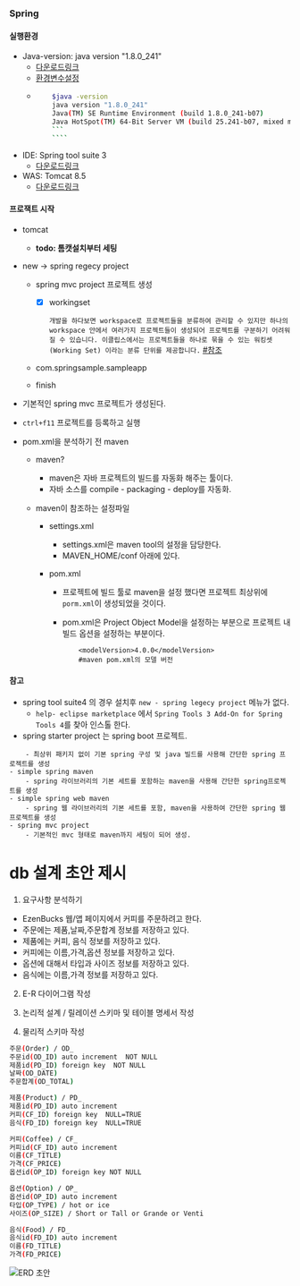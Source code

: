### Spring

#### 실행환경

- Java-version: java version "1.8.0_241"
  - [다운로드링크](https://www.oracle.com/java/technologies/javase-jdk8-downloads.html)
  - [환경변수설정](https://macchiato.tistory.com/9)
  - `````bash
        $java -version
        java version "1.8.0_241"
        Java(TM) SE Runtime Environment (build 1.8.0_241-b07)
        Java HotSpot(TM) 64-Bit Server VM (build 25.241-b07, mixed mode)
        ```
        ````
    `````
- IDE: Spring tool suite 3
  - [다운로드링크](https://github.com/spring-projects/toolsuite-distribution/wiki/Spring-Tool-Suite-3)
- WAS: Tomcat 8.5
  - [다운로드링크](http://mirror.apache-kr.org/tomcat/tomcat-8/v8.5.53/bin/apache-tomcat-8.5.53-windows-x64.zip)

#### 프로잭트 시작

- tomcat

  - **todo: 톰캣설치부터 세팅**

- new -> spring regecy project

  - spring mvc project 프로젝트 생성

    - [x] workingset

      `개발을 하다보면 workspace로 프로젝트들을 분류하여 관리할 수 있지만 하나의 workspace 안에서 여러가지 프로젝트들이 생성되어 프로젝트를 구분하기 어려워 질 수 있습니다. 이클립스에서는 프로젝트들을 하나로 묶을 수 있는 워킹셋(Working Set) 이라는 분류 단위를 제공합니다.`
      [#참조](https://dololak.tistory.com/451)

  - com.springsample.sampleapp
  - finish

- 기본적인 spring mvc 프로젝트가 생성된다.

- `ctrl+f11` 프로젝트를 등록하고 실행

- pom.xml을 분석하기 전 maven

  - maven?

    - maven은 자바 프로젝트의 빌드를 자동화 해주는 툴이다.
    - 자바 소스를 compile - packaging - deploy를 자동화.

  - maven이 참조하는 설정파일

    - settings.xml

      - settings.xml은 maven tool의 설정을 담당한다.
      - MAVEN_HOME/conf 아래에 있다.

    - pom.xml

      - 프로젝트에 빌드 툴로 maven을 설정 했다면 프로젝트 최상위에 `porm.xml`이 생성되었을 것이다.
      - pom.xml은 Project Object Model을 설정하는 부분으로 프로젝트 내 빌드 옵션을 설정하는 부분이다.

        ```
            <modelVersion>4.0.0</modelVersion>
            #maven pom.xml의 모델 버전

        ```

#### 참고

- spring tool suite4 의 경우 설치후 `new - spring legecy project` 메뉴가 없다.
  - `help- eclipse marketplace` 에서 `Spring Tools 3 Add-On for Spring Tools 4`를 찾아 인스톨 한다.
- spring starter project 는 spring boot 프로젝트.

```- simple java
    - 최상위 패키지 없이 기본 spring 구성 및 java 빌드를 사용해 간단한 spring 프로젝트를 생성
- simple spring maven
    - spring 라이브러리의 기본 세트를 포함하는 maven을 사용해 간단한 spring프로젝트를 생성
- simple spring web maven
    - spring 웹 라이브러리의 기본 세트를 포함, maven을 사용하여 간단한 spring 웹 프로젝트를 생성
- spring mvc project
    - 기본적인 mvc 형태로 maven까지 세팅이 되어 생성.
```

# db 설계 초안 제시

1. 요구사항 분석하기
 - EzenBucks 웹/앱 페이지에서 커피를 주문하려고 한다.
 - 주문에는 제품,날짜,주문합계 정보를 저장하고 있다.
 - 제품에는 커피, 음식 정보를 저장하고 있다.
 - 커피에는 이름,가격,옵션 정보를 저장하고 있다.
 - 옵션에 대해서 타입과 사이즈 정보를 저장하고 있다.
 - 음식에는 이름,가격 정보를 저장하고 있다.

2. E-R 다이어그램 작성

3. 논리적 설계 / 릴레이션 스키마 및 테이블 명세서 작성

4. 물리적 스키마 작성

```bash
주문(Order) / OD_
주문id(OD_ID) auto increment  NOT NULL
제품id(PD_ID) foreign key  NOT NULL
날짜(OD_DATE)
주문합계(OD_TOTAL)

제품(Product) / PD_
제품id(PD_ID) auto increment
커피(CF_ID) foreign key  NULL=TRUE
음식(FD_ID) foreign key  NULL=TRUE

커피(Coffee) / CF_
커피id(CF_ID) auto increment
이름(CF_TITLE)
가격(CF_PRICE)
옵션id(OP_ID) foreign key NOT NULL

옵션(Option) / OP_
옵션id(OP_ID) auto increment
타입(OP_TYPE) / hot or ice
사이즈(OP_SIZE) / Short or Tall or Grande or Venti

음식(Food) / FD_
음식id(FD_ID) auto increment
이름(FD_TITLE)
가격(FD_PRICE)
```

![ERD 초안](https://user-images.githubusercontent.com/47348115/80948052-4f65d380-8e2c-11ea-99ad-1375dfa73d66.png)
